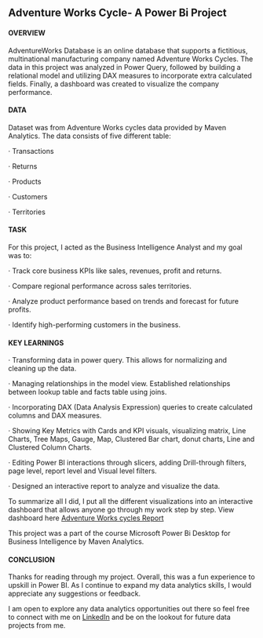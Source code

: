 ## Adventure Works Cycle- A Power Bi Project

#### OVERVIEW
AdventureWorks Database is an online database that supports a fictitious, multinational manufacturing company named Adventure Works Cycles. The data in this project was analyzed in Power Query, followed by building a relational model and utilizing DAX measures to incorporate extra calculated fields. Finally, a dashboard was created to visualize the company performance.

#### DATA
Dataset was from Adventure Works cycles data provided by Maven Analytics. The data consists of five different table:

·      Transactions

·      Returns

·      Products

·      Customers

·      Territories

#### TASK

For this project, I acted as the Business Intelligence Analyst and my goal was to:

·      Track core business KPIs like sales, revenues, profit and returns.

·      Compare regional performance across sales territories.

·      Analyze product performance based on trends and forecast for future profits.

·      Identify high-performing customers in the business.

#### KEY LEARNINGS

·      Transforming data in power query. This allows for normalizing and cleaning up the data.

·      Managing relationships in the model view. Established relationships between lookup table and facts table using joins.

·      Incorporating DAX (Data Analysis Expression) queries to create calculated columns and DAX measures.

·      Showing Key Metrics with Cards and KPI visuals, visualizing matrix, Line Charts, Tree Maps, Gauge, Map, Clustered Bar chart, donut charts, Line and Clustered Column Charts.

·      Editing Power BI interactions through slicers, adding Drill-through filters, page level, report level and Visual level filters.

·      Designed an interactive report to analyze and visualize the data.
 

 To summarize all I did, I put all the different visualizations into an interactive dashboard that allows anyone go through my work step by step. View dashboard here [Adventure Works cycles Report]( https://app.powerbi.com/groups/me/reports/3d732218-71ad-4bb2-90d3-e9c9a0b4d563?redirectedFromSignup=1)

This project was a part of the course Microsoft Power Bi Desktop for Business Intelligence by Maven Analytics.

#### CONCLUSION

Thanks for reading through my project. Overall, this was a fun experience to upskill in Power BI. As I continue to expand my data analytics skills, I would appreciate any suggestions or feedback.


I am open to explore any data analytics opportunities out there so feel free to connect with me on [LinkedIn](www.linkedin.com/in/tolulope-akinmoju) and be on the lookout for future data projects from me.
